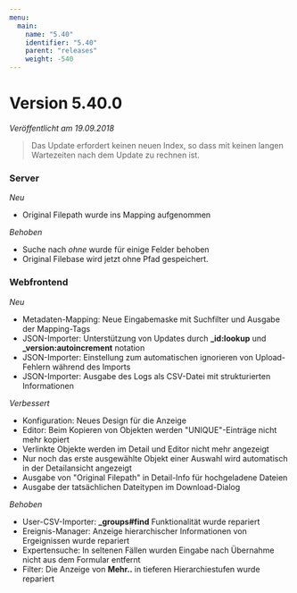 ```yaml
---
menu:
  main:
    name: "5.40"
    identifier: "5.40"
    parent: "releases"
    weight: -540
---
```


# Version 5.40.0

*Veröffentlicht am 19.09.2018*

> Das Update erfordert keinen neuen Index, so dass mit keinen langen Wartezeiten nach dem Update zu rechnen ist.

### Server

*Neu*

- Original Filepath wurde ins Mapping aufgenommen

*Behoben*

- Suche nach *ohne* wurde für einige Felder behoben
- Original Filebase wird jetzt ohne Pfad gespeichert.

### Webfrontend

*Neu*

- Metadaten-Mapping: Neue Eingabemaske mit Suchfilter und Ausgabe der Mapping-Tags
- JSON-Importer: Unterstützung von Updates durch **_id:lookup** und **_version:autoincrement** notation
- JSON-Importer: Einstellung zum automatischen ignorieren von Upload-Fehlern während des Imports
- JSON-Importer: Ausgabe des Logs als CSV-Datei mit strukturierten Informationen

*Verbessert*

- Konfiguration: Neues Design für die Anzeige
- Editor: Beim Kopieren von Objekten werden "UNIQUE"-Einträge nicht mehr kopiert
- Verlinkte Objekte werden im Detail und Editor nicht mehr angezeigt
- Nur noch das erste ausgewählte Objekt einer Auswahl wird automatisch in der Detailansicht angezeigt
- Ausgabe von "Original Filepath" in Detail-Info für hochgeladene Dateien
- Ausgabe der tatsächlichen Dateitypen im Download-Dialog

*Behoben*

- User-CSV-Importer: **_groups#find** Funktionalität wurde repariert
- Ereignis-Manager: Anzeige hierarchischer Informationen von Ergeignissen wurde repariert
- Expertensuche: In seltenen Fällen wurden Eingabe nach Übernahme nicht aus dem Formular entfernt
- Filter: Die Anzeige von **Mehr..** in tieferen Hierarchiestufen wurde repariert





